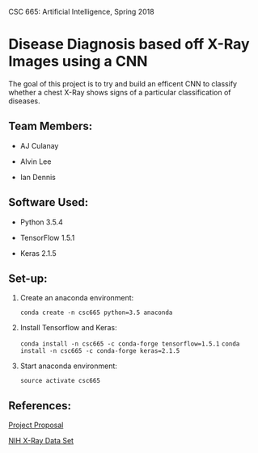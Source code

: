 CSC 665: Artificial Intelligence, Spring 2018

# Disease Diagnosis based off X-Ray Images using a CNN
The goal of this project is to try and build an efficent CNN to classify
whether a chest X-Ray shows signs of a particular classification of diseases.


Team Members:
-------------
* AJ Culanay

* Alvin Lee

* Ian Dennis

Software Used:
--------------
* Python 3.5.4

* TensorFlow 1.5.1

* Keras 2.1.5

Set-up:
-------
1. Create an anaconda environment:

   `conda create -n csc665 python=3.5 anaconda`
2. Install Tensorflow and Keras:

   `conda install -n csc665 -c conda-forge tensorflow=1.5.1`
   `conda install -n csc665 -c conda-forge keras=2.1.5`
3. Start anaconda environment:

   `source activate csc665`



References:
-----------
[Project Proposal](https://docs.google.com/document/d/1EWJ3piJZgkGDtJF6fgKP955061ncYxOuBo4LQatlCXk)

[NIH X-Ray Data Set](https://www.kaggle.com/nih-chest-xrays/data)
